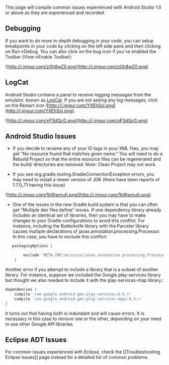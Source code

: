 This page will compile common issues experienced with Android Studio 1.0 or above as they are experienced and recorded. 

## Debugging

If you want to do more in-depth debugging in your code, you can setup breakpoints in your code by clicking on the left side pane and then clicking on Run->Debug.    You can also click on the bug icon if you've enabled the Toolbar (View->Enable Toolbar):

![http://i.imgur.com/zGh8wZ0.png](http://i.imgur.com/zGh8wZ0.png)

## LogCat

Android Studio contains a panel to receive logging messages from the emulator, known as [LogCat](http://developer.android.com/tools/help/logcat.html). If you are not seeing any log messages, click on the Restart icon ![http://i.imgur.com/YXEhSsI.png](http://i.imgur.com/YXEhSsI.png).  

![http://i.imgur.com/xP3dQcG.png](http://i.imgur.com/xP3dQcG.png)

## Android Studio Issues

* If you decide to rename any of your ID tags in your XML files, you may get "No resource found that matches given name."   You will need to do a Rebuild Project so that the entire resource files can be regenerated and the build/ directories are removed.  Note: Clean Project may not work.

* If you see org.gradle.tooling.GradleConnectionException errors, you may need to install a newer version of JDK (there have been reports of 1.7.0_71 having this issue)

![http://i.imgur.com/1kWwmuh.png](http://i.imgur.com/1kWwmuh.png)

* One of the issues in the new Gradle build system is that you can often get "Multiple dex files define" issues.  If one dependency library already includes an identical set of libraries, then you may have to make changes to your Gradle configurations to avoid this conflict.  For instance, including the Butterknife library with the Parceler library causes multiple declarations of javax.annotation.processing.Processor.  In this case, you have to exclude this conflict:

```gradle
   packagingOptions {

        exclude 'META-INF/services/javax.annotation.processing.Processor'  // butterknife
    }
```

Another error if you attempt to include a library that is a subset of another library.  For instance, suppose we included the Google play-services library but thought we also needed to include it with the play-services-map library.:

```gradle
dependencies {
    compile 'com.google.android.gms:play-services:6.5.+'
    compile 'com.google.android.gms:play-services-maps:6.5.+'
}
```

It turns out that having both is redundant and will cause errors.  It is necessary in this case to remove one or the other, depending on your need to use other Google API libraries.

## Eclipse ADT Issues

For common issues experienced with Eclipse, check the [[Troubleshooting Eclipse Issues]] page instead for a detailed list of common problems.